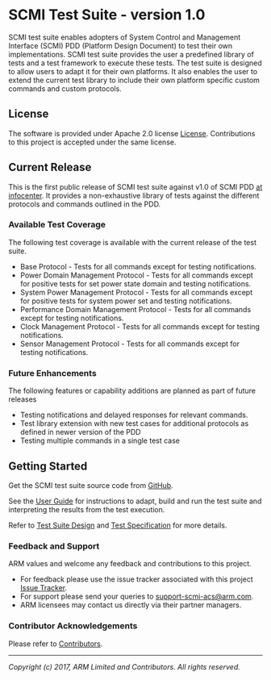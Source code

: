 **SCMI Test Suite - version 1.0**
=================================

SCMI test suite enables adopters of System Control and Management Interface \(SCMI\) PDD \(Platform Design Document\) to test their own implementations. SCMI test suite provides the user a predefined library of tests and a test framework to execute these tests. The test suite is designed to allow users to adapt it for their own platforms. It also enables the user to extend the current test library to include their own platform specific custom commands and custom protocols.

License
-------

The software is provided under Apache 2.0 license [License]. Contributions to this project is accepted under the same license.

Current Release
---------------

This is the first public release of SCMI test suite against v1.0 of SCMI PDD [at infocenter](http://infocenter.arm.com/help/topic/com.arm.doc.den0056a/DEN0056A_System_Control_and_Management_Interface.pdf). It provides a non-exhaustive library of tests against the different protocols and commands outlined in the PDD.

### Available Test Coverage

The following test coverage is available with the current release of the test suite.

*   Base Protocol - Tests for all commands except for testing notifications.
*   Power Domain Management Protocol - Tests for all commands except for positive tests for set power state domain and testing notifications.
*   System Power Management Protocol - Tests for all commands except for positive tests for system power set and testing notifications.
*   Performance Domain Management Protocol - Tests for all commands except for testing notifications.
*   Clock Management Protocol - Tests for all commands except for testing notifications.
*   Sensor Management Protocol - Tests for all commands except for testing notifications.

### Future Enhancements

The following features or capability additions are planned as part of future releases

*   Testing notifications and delayed responses for relevant commands.
*   Test library extension with new test cases for additional protocols as defined in newer version of the PDD
*   Testing multiple commands in a single test case

Getting Started
---------------

Get the SCMI test suite source code from [GitHub](https://github.com/ARM-software/scmi-tests).

See the [User Guide] for instructions to adapt, build and run the test suite and interpreting the results from the test execution.

Refer to [Test Suite Design] and [Test Specification] for more details.

### Feedback and Support

ARM values and welcome any feedback and contributions to this project.

*   For feedback please use the issue tracker associated with this project [Issue Tracker](https://github.com/ARM-software/scmi-tests/issues).
*   For support please send your queries to [support-scmi-acs@arm.com](mailto:support-scmi-acs@arm.com).
*   ARM licensees may contact us directly via their partner managers.

### Contributor Acknowledgements
Please refer to [Contributors].

- - - - - - - - - - - - - - - - - - - -

_Copyright (c) 2017, ARM Limited and Contributors. All rights reserved._

[License]:			./license.md "Apache 2.0 License for SCMI Test Suite"
[User Guide]:			./docs/user_guide.md "SCMI Test Suite User Guide"
[Test Suite Design]:		./docs/scmi_test_suite_design.md "SCMI Test Suite Design"
[Test Specification]:		./docs/scmi_test_specification.md "SCMI Test Specification"
[Contributors]:			./acknowledgements.md
